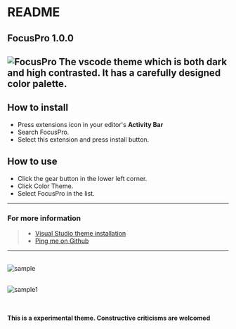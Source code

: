 # README
## FocusPro 1.0.0
![FocusPro](https://user-images.githubusercontent.com/64256342/106768228-b9ccce00-6661-11eb-8c8c-9f1b1531197a.png)
The vscode theme which is both dark and high contrasted.
It has a carefully designed color palette.
------------------------------------------------------------------
## How to install
* Press extensions icon in your editor's **Activity Bar**
* Search FocusPro.
* Select this extension and press install button.

## How to use
* Click the gear button in the lower left corner.
* Click Color Theme.
* Select FocusPro in the list.
------------------------------------------------------------------
### For more information
>* [Visual Studio theme installation](https://code.visualstudio.com/docs/getstarted/themes)
>* [Ping me on Github](https://github.com/code-reaper08)

------------------------------------------------------------------
\
![sample](https://user-images.githubusercontent.com/64256342/106768219-b8030a80-6661-11eb-81e5-e0442bbd374f.png)

\
![sample1](https://user-images.githubusercontent.com/64256342/106768231-ba656480-6661-11eb-920a-da1e3b6f1482.png)

\
\
**This is a experimental theme. Constructive criticisms are welcomed**

